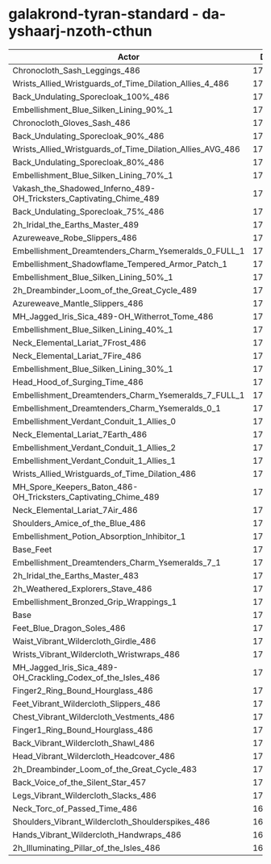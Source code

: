 # galakrond-tyran-standard - da-yshaarj-nzoth-cthun
| Actor | DPS | Increase |
|---|:---:|:---:|
|Chronocloth_Sash_Leggings_486|174097|1.96%|
|Wrists_Allied_Wristguards_of_Time_Dilation_Allies_4_486|174093|1.96%|
|Back_Undulating_Sporecloak_100%_486|174058|1.94%|
|Embellishment_Blue_Silken_Lining_90%_1|174053|1.93%|
|Chronocloth_Gloves_Sash_486|173845|1.81%|
|Back_Undulating_Sporecloak_90%_486|173776|1.77%|
|Wrists_Allied_Wristguards_of_Time_Dilation_Allies_AVG_486|173525|1.63%|
|Back_Undulating_Sporecloak_80%_486|173475|1.60%|
|Embellishment_Blue_Silken_Lining_70%_1|173422|1.56%|
|Vakash_the_Shadowed_Inferno_489-OH_Tricksters_Captivating_Chime_489|173319|1.50%|
|Back_Undulating_Sporecloak_75%_486|173310|1.50%|
|2h_Iridal_the_Earths_Master_489|173221|1.45%|
|Azureweave_Robe_Slippers_486|172885|1.25%|
|Embellishment_Dreamtenders_Charm_Ysemeralds_0_FULL_1|172883|1.25%|
|Embellishment_Shadowflame_Tempered_Armor_Patch_1|172629|1.10%|
|Embellishment_Blue_Silken_Lining_50%_1|172627|1.10%|
|2h_Dreambinder_Loom_of_the_Great_Cycle_489|172522|1.04%|
|Azureweave_Mantle_Slippers_486|172453|1.00%|
|MH_Jagged_Iris_Sica_489-OH_Witherrot_Tome_486|172384|0.96%|
|Embellishment_Blue_Silken_Lining_40%_1|172225|0.86%|
|Neck_Elemental_Lariat_7Frost_486|172215|0.86%|
|Neck_Elemental_Lariat_7Fire_486|172145|0.82%|
|Embellishment_Blue_Silken_Lining_30%_1|171901|0.67%|
|Head_Hood_of_Surging_Time_486|171858|0.65%|
|Embellishment_Dreamtenders_Charm_Ysemeralds_7_FULL_1|171835|0.64%|
|Embellishment_Dreamtenders_Charm_Ysemeralds_0_1|171810|0.62%|
|Embellishment_Verdant_Conduit_1_Allies_0|171795|0.61%|
|Neck_Elemental_Lariat_7Earth_486|171777|0.60%|
|Embellishment_Verdant_Conduit_1_Allies_2|171770|0.60%|
|Embellishment_Verdant_Conduit_1_Allies_1|171752|0.59%|
|Wrists_Allied_Wristguards_of_Time_Dilation_486|171648|0.53%|
|MH_Spore_Keepers_Baton_486-OH_Tricksters_Captivating_Chime_489|171476|0.43%|
|Neck_Elemental_Lariat_7Air_486|171420|0.39%|
|Shoulders_Amice_of_the_Blue_486|171355|0.35%|
|Embellishment_Potion_Absorption_Inhibitor_1|171046|0.17%|
|Base_Feet|170986|0.14%|
|Embellishment_Dreamtenders_Charm_Ysemeralds_7_1|170937|0.11%|
|2h_Iridal_the_Earths_Master_483|170902|0.09%|
|2h_Weathered_Explorers_Stave_486|170893|0.08%|
|Embellishment_Bronzed_Grip_Wrappings_1|170883|0.08%|
|Base|170750|0.00%|
|Feet_Blue_Dragon_Soles_486|170653|-0.06%|
|Waist_Vibrant_Wildercloth_Girdle_486|170482|-0.16%|
|Wrists_Vibrant_Wildercloth_Wristwraps_486|170442|-0.18%|
|MH_Jagged_Iris_Sica_489-OH_Crackling_Codex_of_the_Isles_486|170308|-0.26%|
|Finger2_Ring_Bound_Hourglass_486|170307|-0.26%|
|Feet_Vibrant_Wildercloth_Slippers_486|170280|-0.28%|
|Chest_Vibrant_Wildercloth_Vestments_486|170256|-0.29%|
|Finger1_Ring_Bound_Hourglass_486|170224|-0.31%|
|Back_Vibrant_Wildercloth_Shawl_486|170192|-0.33%|
|Head_Vibrant_Wildercloth_Headcover_486|170186|-0.33%|
|2h_Dreambinder_Loom_of_the_Great_Cycle_483|170120|-0.37%|
|Back_Voice_of_the_Silent_Star_457|170036|-0.42%|
|Legs_Vibrant_Wildercloth_Slacks_486|170036|-0.42%|
|Neck_Torc_of_Passed_Time_486|169974|-0.45%|
|Shoulders_Vibrant_Wildercloth_Shoulderspikes_486|169960|-0.46%|
|Hands_Vibrant_Wildercloth_Handwraps_486|169793|-0.56%|
|2h_Illuminating_Pillar_of_the_Isles_486|169748|-0.59%|
